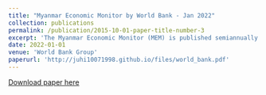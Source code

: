 ```yaml
---
title: "Myanmar Economic Monitor by World Bank - Jan 2022"
collection: publications
permalink: /publication/2015-10-01-paper-title-number-3
excerpt: 'The Myanmar Economic Monitor (MEM) is published semiannually and is a product of the World Bank’s Myanmar office'
date: 2022-01-01
venue: 'World Bank Group'
paperurl: 'http://juhi10071998.github.io/files/world_bank.pdf'
---
```

[Download paper here](http://juhi10071998.github.io/files/world_bank.pdf)
